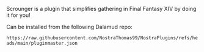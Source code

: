 Scrounger is a plugin that simplifies gathering in Final Fantasy XIV by doing it for you!



Can be installed from the following Dalamud repo:

```https://raw.githubusercontent.com/NostraThomas99/NostraPlugins/refs/heads/main/pluginmaster.json```
